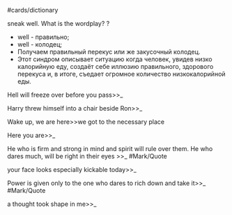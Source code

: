 #cards/dictionary 

sneak well. What is the wordplay?
?
- well - правильно;
- well - колодец;
- Получаем правильный перекус или же закусочный колодец.
- Этот синдром описывает ситуацию когда человек, увидев низко калорийную еду, создаёт себе иллюзию правильного, здорового перекуса и, в итоге, съедает огромное количество низкокалорийной еды.

Hell will freeze over before you pass>>_

Harry threw himself into a chair beside Ron>>_ <!--SR:!2024-04-20,68,312-->

Wake up, we are here>>we got to the necessary place <!--SR:!2024-03-14,47,290-->

Here you are>>_ <!--SR:!2024-03-21,38,299-->

He who is firm and strong in mind and spirit will rule over them. He who dares much, will be right in their eyes >>_ #Mark/Quote 

your face looks especially kickable today>>_

Power is given only to the one who dares to rich down and take it>>_ #Mark/Quote 

a thought took shape in me>>_